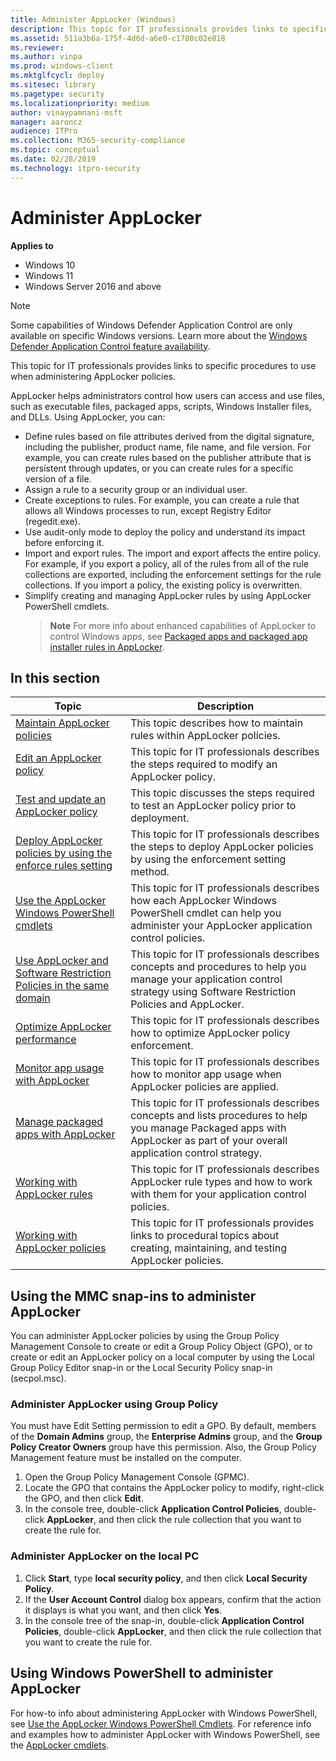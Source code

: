 ```yaml
---
title: Administer AppLocker (Windows)
description: This topic for IT professionals provides links to specific procedures to use when administering AppLocker policies.
ms.assetid: 511a3b6a-175f-4d6d-a6e0-c1780c02e818
ms.reviewer: 
ms.author: vinpa
ms.prod: windows-client
ms.mktglfcycl: deploy
ms.sitesec: library
ms.pagetype: security
ms.localizationpriority: medium
author: vinaypamnani-msft
manager: aaroncz
audience: ITPro
ms.collection: M365-security-compliance
ms.topic: conceptual
ms.date: 02/28/2019
ms.technology: itpro-security
---
```


# Administer AppLocker

**Applies to**

- Windows 10
- Windows 11
- Windows Server 2016 and above

> [!NOTE]
> Some capabilities of Windows Defender Application Control are only available on specific Windows versions. Learn more about the [Windows Defender Application Control feature availability](/windows/security/threat-protection/windows-defender-application-control/feature-availability).

This topic for IT professionals provides links to specific procedures to use when administering AppLocker policies.

AppLocker helps administrators control how users can access and use files, such as executable files, packaged apps, scripts, Windows Installer files, and DLLs. Using AppLocker, you can:

- Define rules based on file attributes derived from the digital signature, including the publisher, product name, file name, and file version. For example, you can create rules based on the publisher attribute that is persistent through updates, or you can create rules for a specific version of a file.
- Assign a rule to a security group or an individual user.
- Create exceptions to rules. For example, you can create a rule that allows all Windows processes to run, except Registry Editor (regedit.exe).
- Use audit-only mode to deploy the policy and understand its impact before enforcing it.
- Import and export rules. The import and export affects the entire policy. For example, if you export a policy, all of the rules from all of the rule collections are exported, including the enforcement settings for the rule collections. If you import a policy, the existing policy is overwritten.
- Simplify creating and managing AppLocker rules by using AppLocker PowerShell cmdlets.
  > **Note**  For more info about enhanced capabilities of AppLocker to control Windows apps, see [Packaged apps and packaged app installer rules in AppLocker](packaged-apps-and-packaged-app-installer-rules-in-applocker.md).
 
## In this section

| Topic | Description |
| - | - |
| [Maintain AppLocker policies](maintain-applocker-policies.md) | This topic describes how to maintain rules within AppLocker policies. |
| [Edit an AppLocker policy](edit-an-applocker-policy.md) | This topic for IT professionals describes the steps required to modify an AppLocker policy. |
| [Test and update an AppLocker policy](test-and-update-an-applocker-policy.md) | This topic discusses the steps required to test an AppLocker policy prior to deployment. |
| [Deploy AppLocker policies by using the enforce rules setting](deploy-applocker-policies-by-using-the-enforce-rules-setting.md) | This topic for IT professionals describes the steps to deploy AppLocker policies by using the enforcement setting method. |
| [Use the AppLocker Windows PowerShell cmdlets](use-the-applocker-windows-powershell-cmdlets.md) | This topic for IT professionals describes how each AppLocker Windows PowerShell cmdlet can help you administer your AppLocker application control policies. |
| [Use AppLocker and Software Restriction Policies in the same domain](use-applocker-and-software-restriction-policies-in-the-same-domain.md) | This topic for IT professionals describes concepts and procedures to help you manage your application control strategy using Software Restriction Policies and AppLocker. |
| [Optimize AppLocker performance](optimize-applocker-performance.md) | This topic for IT professionals describes how to optimize AppLocker policy enforcement. |
| [Monitor app usage with AppLocker](monitor-application-usage-with-applocker.md) | This topic for IT professionals describes how to monitor app usage when AppLocker policies are applied. |
| [Manage packaged apps with AppLocker](manage-packaged-apps-with-applocker.md) | This topic for IT professionals describes concepts and lists procedures to help you manage Packaged apps with AppLocker as part of your overall application control strategy. |
| [Working with AppLocker rules](working-with-applocker-rules.md) | This topic for IT professionals describes AppLocker rule types and how to work with them for your application control policies. |
| [Working with AppLocker policies](working-with-applocker-policies.md) | This topic for IT professionals provides links to procedural topics about creating, maintaining, and testing AppLocker policies. |

## <a href="" id="bkmk-using-snapins"></a>Using the MMC snap-ins to administer AppLocker

You can administer AppLocker policies by using the Group Policy Management Console to create or edit a Group Policy Object (GPO), or to create or edit an AppLocker policy on a local computer by using the Local Group Policy Editor snap-in or the Local Security Policy snap-in (secpol.msc).

### Administer AppLocker using Group Policy

You must have Edit Setting permission to edit a GPO. By default, members of the **Domain Admins** group, the **Enterprise Admins** group, and the **Group Policy Creator Owners** group have this permission. Also, the Group Policy Management feature must be installed on the computer.

1.  Open the Group Policy Management Console (GPMC).
2.  Locate the GPO that contains the AppLocker policy to modify, right-click the GPO, and then click **Edit**.
3.  In the console tree, double-click **Application Control Policies**, double-click **AppLocker**, and then click the rule collection that you want to create the rule for.

### Administer AppLocker on the local PC

1.  Click **Start**, type **local security policy**, and then click **Local Security Policy**.
2.  If the **User Account Control** dialog box appears, confirm that the action it displays is what you want, and then click **Yes**.
3.  In the console tree of the snap-in, double-click **Application Control Policies**, double-click **AppLocker**, and then click the rule collection that you want to create the rule for.

## Using Windows PowerShell to administer AppLocker

For how-to info about administering AppLocker with Windows PowerShell, see [Use the AppLocker Windows PowerShell Cmdlets](use-the-applocker-windows-powershell-cmdlets.md). For reference info and examples how to administer AppLocker with Windows PowerShell, see the [AppLocker cmdlets](/powershell/module/applocker/).